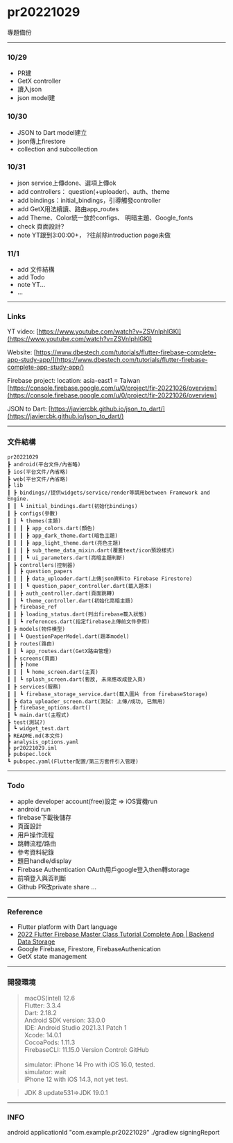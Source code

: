 # pr20221029

專題備份

---
### 10/29

* PR建
* GetX controller
* 讀入json
* json model建

### 10/30

* JSON to Dart model建立
* json傳上firestore
* collection and subcollection

### 10/31

* json service上傳done、選項上傳ok
* add controllers： question(+uploader)、auth、theme
* add bindings：initial_bindings，引導觸發controller
* add GetX用法續讀、路由app_routes
* add Theme、Color統一放於configs、 明暗主題、Google_fonts
* check 頁面設計?
* note YT跟到3:00:00+， ?往前除introduction page未做

### 11/1

* add 文件結構
* add Todo
* note YT...
* ...
---
### Links
YT video:
[https://www.youtube.com/watch?v=ZSVnIphlGKI](https://www.youtube.com/watch?v=ZSVnIphlGKI)

Website:
[https://www.dbestech.com/tutorials/flutter-firebase-complete-app-study-app/](https://www.dbestech.com/tutorials/flutter-firebase-complete-app-study-app/)

Firebase project:
location: asia-east1 = Taiwan
[https://console.firebase.google.com/u/0/project/fir-20221026/overview](https://console.firebase.google.com/u/0/project/fir-20221026/overview)

JSON to Dart:
[https://javiercbk.github.io/json_to_dart/](https://javiercbk.github.io/json_to_dart/)


---
### 文件結構
```
pr20221029
┣ android(平台文件/內省略)
┣ ios(平台文件/內省略)
┣ web(平台文件/內省略)
┣ lib
┃ ┣ bindings//提供widgets/service/render等調用between Framework and Engine.
┃ ┃ ┗ initial_bindings.dart(初始化bindings)
┃ ┣ configs(參數)
┃ ┃ ┗ themes(主題)
┃ ┃ ┃ ┣ app_colors.dart(顏色)
┃ ┃ ┃ ┣ app_dark_theme.dart(暗色主題)
┃ ┃ ┃ ┣ app_light_theme.dart(亮色主題)
┃ ┃ ┃ ┣ sub_theme_data_mixin.dart(覆蓋text/icon預設樣式)
┃ ┃ ┃ ┗ ui_parameters.dart(亮暗主題判斷)
┃ ┣ controllers(控制器)
┃ ┃ ┣ question_papers
┃ ┃ ┃ ┣ data_uploader.dart(上傳json資料to Firebase Firestore)
┃ ┃ ┃ ┗ question_paper_controller.dart(載入題本)
┃ ┃ ┣ auth_controller.dart(頁面跳轉)
┃ ┃ ┗ theme_controller.dart(初始化亮暗主題)
┃ ┣ firebase_ref
┃ ┃ ┣ loading_status.dart(列出firebase載入狀態)
┃ ┃ ┗ references.dart(指定firebase上傳前文件參照)
┃ ┣ models(物件模型)
┃ ┃ ┗ QuestionPaperModel.dart(題本model)
┃ ┣ routes(路由)
┃ ┃ ┗ app_routes.dart(GetX路由管理)
┃ ┣ screens(頁面)
┃ ┃ ┣ home
┃ ┃ ┃ ┗ home_screen.dart(主頁)
┃ ┃ ┗ splash_screen.dart(暫放, 未來應改成登入頁)
┃ ┣ services(服務)
┃ ┃ ┗ firebase_storage_service.dart(載入圖片 from firebaseStorage)
┃ ┣ data_uploader_screen.dart(測試: 上傳/成功, 已無用)
┃ ┣ firebase_options.dart()
┃ ┗ main.dart(主程式)
┣ test(測試?)
┃ ┗ widget_test.dart
┣ README.md(本文件)
┣ analysis_options.yaml
┣ pr20221029.iml
┣ pubspec.lock
┗ pubspec.yaml(Flutter配置/第三方套件引入管理)
```
---
### Todo

* apple developer account(free)設定 => iOS實機run
* android run
* firebase下載後儲存
* 頁面設計
* 用戶操作流程
* 跳轉流程/路由
* 參考資料紀錄
* 題目handle/display
* Firebase Authentication OAuth用戶google登入then轉storage
* 前項登入與否判斷
* Github PR改private share
...
----
### Reference
* Flutter platform with Dart language
* [2022 Flutter Firebase Master Class Tutorial Complete App | Backend Data Storage](https://www.youtube.com/watch?v=ZSVnIphlGKI)
* Google Firebase, Firestore, FirebaseAuthenication
* GetX state management
----
### 開發環境
>macOS(intel) 12.6 <br>
>Flutter: 3.3.4 <br>
>Dart: 2.18.2 <br>
>Android SDK version: 33.0.0 <br>
>IDE: Android Studio 2021.3.1 Patch 1 <br>
>Xcode: 14.0.1 <br>
>CocoaPods: 1.11.3 <br>
>FirebaseCLI: 11.15.0
>Version Control: GitHub <br><br>
>simulator: iPhone 14 Pro with iOS 16.0, tested. <br>
>simulator: wait <br>
>iPhone 12 with iOS 14.3, not yet test.

>JDK 8 update531=>JDK 19.0.1
---
### INFO
android applicationId "com.example.pr20221029"
./gradlew signingReport
